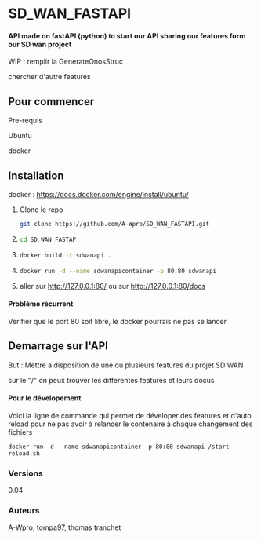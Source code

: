 # SD_WAN_FASTAPI
#### API made on fastAPI (python) to start our API sharing our features form our SD wan project

WIP : 
remplir la GenerateOnosStruc

chercher d'autre features

## Pour commencer


Pre-requis

Ubuntu

docker


## Installation

docker : https://docs.docker.com/engine/install/ubuntu/

1. Clone le repo
   ```sh
   git clone https://github.com/A-Wpro/SD_WAN_FASTAPI.git
   ```
2.
   ```sh
   cd SD_WAN_FASTAP
   ```

3.
   ```sh
   docker build -t sdwanapi .
   ```

4.
   ```sh
   docker run -d --name sdwanapicontainer -p 80:80 sdwanapi
   ```

5.  aller sur http://127.0.0.1:80/
 ou sur http://127.0.0.1:80/docs

#### Probléme récurrent
   Verifier que le port 80 soit libre, le docker pourrais ne  pas se lancer

## Demarrage sur l'API

But : Mettre a disposition de une ou plusieurs features du projet SD WAN

sur le "/" on peux trouver les differentes features et leurs docus

#### Pour le dévelopement 
Voici la ligne de commande qui permet de déveloper des features et d'auto reload pour ne pas avoir à relancer le contenaire à chaque changement des fichiers
```
docker run -d --name sdwanapicontainer -p 80:80 sdwanapi /start-reload.sh
```

### Versions
0.04

### Auteurs

A-Wpro, tompa97, thomas tranchet


